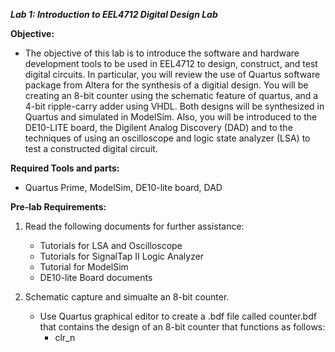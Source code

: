***Lab 1: Introduction to EEL4712 Digital Design Lab***

**Objective:**
- The objective of this lab is to introduce the software and hardware development tools to be used in EEL4712 to design, construct, and test digital circuits. In particular, you will review the use of Quartus software package from Altera for the synthesis of a digitial design. You will be creating an 8-bit counter using the schematic feature of quartus, and a 4-bit ripple-carry adder using VHDL. Both designs will be synthesized in Quartus and simulated in ModelSim. Also, you will be introduced to the DE10-LITE board, the Digilent Analog Discovery (DAD) and to the techniques of using an oscilloscope and logic state analyzer (LSA) to test a constructed digital circuit.

**Required Tools and parts:**
- Quartus Prime, ModelSim, DE10-lite board, DAD


**Pre-lab Requirements:**
1. Read the following documents for further assistance:
   - Tutorials for LSA and Oscilloscope
   - Tutorials for SignalTap II Logic Analyzer
   - Tutorial for ModelSim
   - DE10-lite Board documents
  
2. Schematic capture and simualte an 8-bit counter.
   - Use Quartus graphical editor to create a .bdf file called counter.bdf that contains the design of an 8-bit counter that functions as follows:
     - clr_n
